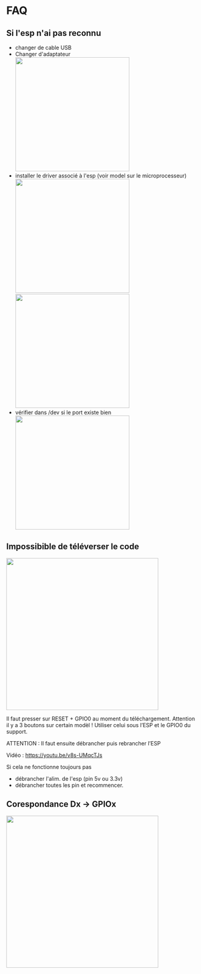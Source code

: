 # FAQ
## Si l'esp n'ai pas reconnu
- changer de cable USB
- Changer d'adaptateur <br><img src="../Images/IMG_8334.jpg" width="300">
- installer le driver associé à l'esp (voir model sur le microprocesseur) <br><img src="../Images/IMG_8332.jpg" width="300"> <br><img src="../Images/Install-CP210x-VCP-Driver 2022-01-29 16-10-44.png" width="300">
- vérifier dans /dev si le port existe bien <br><img src="../Images/terminal.png" width="300">

## Impossibible de téléverser le code

<img src="../Images/upload-error.png" width="400">

Il faut presser sur RESET + GPIO0 au moment du téléchargement. Attention il y a 3 boutons sur certain modèl ! Utiliser celui sous l’ESP et le GPIO0 du support.

ATTENTION : Il faut ensuite débrancher puis rebrancher l’ESP

Vidéo : https://youtu.be/v8s-UMqcTJs 

Si cela ne fonctionne toujours pas
- débrancher l'alim. de l'esp (pin 5v ou 3.3v)
- débrancher toutes les pin et recommencer.

## Corespondance Dx -> GPIOx
<img src="../Images/ESP8266-NodeMCU-kit-12-E-pinout-gpio-pin.png" width="400">
